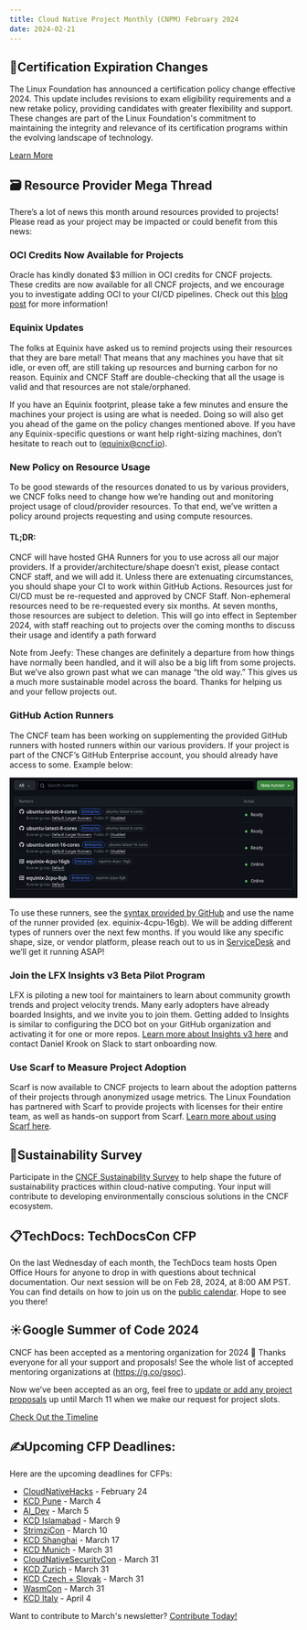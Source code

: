 ```yaml
---
title: Cloud Native Project Monthly (CNPM) February 2024
date: 2024-02-21
---
```


## 📝Certification Expiration Changes
The Linux Foundation has announced a certification policy change effective 2024. This update includes revisions to exam eligibility requirements and a new retake policy, providing candidates with greater flexibility and support. These changes are part of the Linux Foundation's commitment to maintaining the integrity and relevance of its certification programs within the evolving landscape of technology.

[Learn More](https://training.linuxfoundation.org/certification-policy-change-2024/)

## 🗃️ Resource Provider Mega Thread
There’s a lot of news this month around resources provided to projects! Please read as your project may be impacted or could benefit from this news:

### OCI Credits Now Available for Projects
Oracle has kindly donated $3 million in OCI credits for CNCF projects. These credits are now available for all CNCF projects, and we encourage you to investigate adding OCI to your CI/CD pipelines. Check out this [blog post](https://www.cncf.io/blog/2024/02/02/oracle-oci-credits-are-now-available-to-cncf-projects-here-is-what-you-need-to-know/) for more information!

### Equinix Updates
The folks at Equinix have asked us to remind projects using their resources that they are bare metal! That means that any machines you have that sit idle, or even off, are still taking up resources and burning carbon for no reason. Equinix and CNCF Staff are double-checking that all the usage is valid and that resources are not stale/orphaned.

If you have an Equinix footprint, please take a few minutes and ensure the machines your project is using are what is needed. Doing so will also get you ahead of the game on the policy changes mentioned above. If you have any Equinix-specific questions or want help right-sizing machines, don’t hesitate to reach out to (equinix@cncf.io).

### New Policy on Resource Usage
To be good stewards of the resources donated to us by various providers, we CNCF folks need to change how we’re handing out and monitoring project usage of cloud/provider resources. To that end, we’ve written a policy around projects requesting and using compute resources. 

#### TL;DR: 

CNCF will have hosted GHA Runners for you to use across all our major providers. If a provider/architecture/shape doesn’t exist, please contact CNCF staff, and we will add it.
Unless there are extenuating circumstances, you should shape your CI to work within GitHub Actions. Resources just for CI/CD must be re-requested and approved by CNCF Staff.
Non-ephemeral resources need to be re-requested every six months. At seven months, those resources are subject to deletion. 
This will go into effect in September 2024, with staff reaching out to projects over the coming months to discuss their usage and identify a path forward

Note from Jeefy: These changes are definitely a departure from how things have normally been handled, and it will also be a big lift from some projects. But we’ve also grown past what we can manage “the old way.” This gives us a much more sustainable model across the board. Thanks for helping us and your fellow projects out.

### GitHub Action Runners
The CNCF team has been working on supplementing the provided GitHub runners with hosted runners within our various providers. If your project is part of the CNCF’s GitHub Enterprise account, you should already have access to some. Example below:

![Alt text](https://raw.githubusercontent.com/cncf/foundation/main/documents/project-newsletter/share_7138959161444758122.png)

To use these runners, see the [syntax provided by GitHub](https://docs.github.com/en/actions/using-workflows/workflow-syntax-for-github-actions#jobsjob_idruns-on) and use the name of the runner provided (ex. equinix-4cpu-16gb). We will be adding different types of runners over the next few months. If you would like any specific shape, size, or vendor platform, please reach out to us in [ServiceDesk](https://cncfservicedesk.atlassian.net/servicedesk/customer/portal/1?_hsenc=p2ANqtz-8arVGmTX_JL4lNqa4ikKnLbt8ak4yM9rLY35uelNYkYzJZTgWcBQdcGJxykqUngkHbVN2u&utm_medium=email&utm_source=hs_email) and we’ll get it running ASAP!

### Join the LFX Insights v3 Beta Pilot Program
LFX is piloting a new tool for maintainers to learn about community growth trends and project velocity trends. Many early adopters have already boarded Insights, and we invite you to join them. Getting added to Insights is similar to configuring the DCO bot on your GitHub organization and activating it for one or more repos. [Learn more about Insights v3 here](https://docs.linuxfoundation.org/lfx/insights/v3-beta-version-current?utm_source=hs_email&utm_medium=email&_hsenc=p2ANqtz-8arVGmTX_JL4lNqa4ikKnLbt8ak4yM9rLY35uelNYkYzJZTgWcBQdcGJxykqUngkHbVN2u) and contact Daniel Krook on Slack to start onboarding now.


### Use Scarf to Measure Project Adoption
Scarf is now available to CNCF projects to learn about the adoption patterns of their projects through anonymized usage metrics. The Linux Foundation has partnered with Scarf to provide projects with licenses for their entire team, as well as hands-on support from Scarf. [Learn more about using Scarf here](https://about.scarf.sh/post/the-linux-foundation-is-partnering-with-scarf-for-oss-usage-analytics?utm_source=hs_email&utm_medium=email&_hsenc=p2ANqtz-8arVGmTX_JL4lNqa4ikKnLbt8ak4yM9rLY35uelNYkYzJZTgWcBQdcGJxykqUngkHbVN2u).

## 🔋Sustainability Survey
Participate in the [CNCF Sustainability Survey](https://www.surveymonkey.com/r/YW5QK6D?utm_source=hs_email&utm_medium=email&_hsenc=p2ANqtz-8arVGmTX_JL4lNqa4ikKnLbt8ak4yM9rLY35uelNYkYzJZTgWcBQdcGJxykqUngkHbVN2u) to help shape the future of sustainability practices within cloud-native computing. Your input will contribute to developing environmentally conscious solutions in the CNCF ecosystem.

## 📋TechDocs: TechDocsCon CFP
On the last Wednesday of each month, the TechDocs team hosts Open Office Hours for anyone to drop in with questions about technical documentation. Our next session will be on Feb 28, 2024, at 8:00 AM PST. You can find details on how to join us on the [public calendar](https://tockify.com/cncf.public.events/detail/701/1709136000000?startms=1709078400000&utm_source=hs_email&utm_medium=email&_hsenc=p2ANqtz-8arVGmTX_JL4lNqa4ikKnLbt8ak4yM9rLY35uelNYkYzJZTgWcBQdcGJxykqUngkHbVN2u). Hope to see you there!

## ☀️Google Summer of Code 2024
CNCF has been accepted as a mentoring organization for 2024 🎉 Thanks everyone for all your support and proposals! See the whole list of accepted mentoring organizations at (https://g.co/gsoc).

Now we’ve been accepted as an org, feel free to [update or add any project proposals](https://github.com/cncf/mentoring/blob/main/programs/summerofcode/2024.md?utm_source=hs_email&utm_medium=email&_hsenc=p2ANqtz-8arVGmTX_JL4lNqa4ikKnLbt8ak4yM9rLY35uelNYkYzJZTgWcBQdcGJxykqUngkHbVN2u) up until March 11 when we make our request for project slots.

[Check Out the Timeline](https://developers.google.com/open-source/gsoc/timeline?utm_source=hs_email&utm_medium=email&_hsenc=p2ANqtz-8arVGmTX_JL4lNqa4ikKnLbt8ak4yM9rLY35uelNYkYzJZTgWcBQdcGJxykqUngkHbVN2u)

## ✍️Upcoming CFP Deadlines:
Here are the upcoming deadlines for CFPs:
- [CloudNativeHacks](https://events.linuxfoundation.org/kubecon-cloudnativecon-europe/program/cloudnativehacks/?utm_source=hs_email&utm_medium=email&_hsenc=p2ANqtz-8arVGmTX_JL4lNqa4ikKnLbt8ak4yM9rLY35uelNYkYzJZTgWcBQdcGJxykqUngkHbVN2u) - February 24
- [KCD Pune](https://sessionize.com/kcd-pune-2024?utm_source=hs_email&utm_medium=email&_hsenc=p2ANqtz-8arVGmTX_JL4lNqa4ikKnLbt8ak4yM9rLY35uelNYkYzJZTgWcBQdcGJxykqUngkHbVN2u) - March 4
- [AI_Dev](https://events.linuxfoundation.org/ai-dev-europe/program/cfp/?utm_source=hs_email&utm_medium=email&_hsenc=p2ANqtz-8arVGmTX_JL4lNqa4ikKnLbt8ak4yM9rLY35uelNYkYzJZTgWcBQdcGJxykqUngkHbVN2u) - March 5
- [KCD Islamabad](https://sessionize.com/kubernetes-community-day-islamabad?utm_source=hs_email&utm_medium=email&_hsenc=p2ANqtz-8arVGmTX_JL4lNqa4ikKnLbt8ak4yM9rLY35uelNYkYzJZTgWcBQdcGJxykqUngkHbVN2u) - March 9
- [StrimziCon](https://sessionize.com/strimzicon-2024/?utm_source=hs_email&utm_medium=email&_hsenc=p2ANqtz-8arVGmTX_JL4lNqa4ikKnLbt8ak4yM9rLY35uelNYkYzJZTgWcBQdcGJxykqUngkHbVN2u) - March 10
- [KCD Shanghai](https://sessionize.com/kubernetes-community-day-islamabad?utm_source=hs_email&utm_medium=email&_hsenc=p2ANqtz-8arVGmTX_JL4lNqa4ikKnLbt8ak4yM9rLY35uelNYkYzJZTgWcBQdcGJxykqUngkHbVN2u) - March 17
- [KCD Munich](https://sessionize.com/kcd-munich-2024-cfp?utm_source=hs_email&utm_medium=email&_hsenc=p2ANqtz-8arVGmTX_JL4lNqa4ikKnLbt8ak4yM9rLY35uelNYkYzJZTgWcBQdcGJxykqUngkHbVN2u) - March 31
- [CloudNativeSecurityCon](https://events.linuxfoundation.org/cloudnativesecuritycon-north-america/program/cfp/?utm_source=hs_email&utm_medium=email&_hsenc=p2ANqtz-8arVGmTX_JL4lNqa4ikKnLbt8ak4yM9rLY35uelNYkYzJZTgWcBQdcGJxykqUngkHbVN2u) - March 31
- [KCD Zurich](https://sessionize.com/kcd-zurich-2024?utm_source=hs_email&utm_medium=email&_hsenc=p2ANqtz-8arVGmTX_JL4lNqa4ikKnLbt8ak4yM9rLY35uelNYkYzJZTgWcBQdcGJxykqUngkHbVN2u) - March 31
- [KCD Czech + Slovak](https://sessionize.com/kcd-czech-slovak-2024?utm_source=hs_email&utm_medium=email&_hsenc=p2ANqtz-8arVGmTX_JL4lNqa4ikKnLbt8ak4yM9rLY35uelNYkYzJZTgWcBQdcGJxykqUngkHbVN2u) - March 31
- [WasmCon](https://events.linuxfoundation.org/wasmcon/program/cfp/?utm_source=hs_email&utm_medium=email&_hsenc=p2ANqtz-8arVGmTX_JL4lNqa4ikKnLbt8ak4yM9rLY35uelNYkYzJZTgWcBQdcGJxykqUngkHbVN2u) - March 31
- [KCD Italy](https://sessionize.com/kcd-italy-2024?utm_source=hs_email&utm_medium=email&_hsenc=p2ANqtz-8arVGmTX_JL4lNqa4ikKnLbt8ak4yM9rLY35uelNYkYzJZTgWcBQdcGJxykqUngkHbVN2u) - April 4


Want to contribute to March's newsletter? 
[Contribute Today!](projects@cncf.io)



